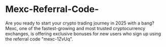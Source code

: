 # Mexc-Referral-Code-
Are you ready to start your crypto trading journey in 2025 with a bang? Mexc, one of the fastest-growing and most trusted cryptocurrency exchanges, is offering exclusive bonuses for new users who sign up using the referral code "mexc-1ZvUq". 
